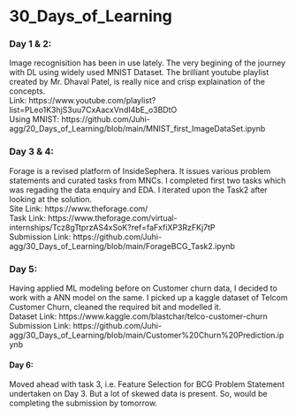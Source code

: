 # 30_Days_of_Learning

<h3>Day 1 & 2:</h3>
Image recognisition has been in use lately. The very begining of the journey with DL using widely used MNIST Dataset. The brilliant youtube playlist created by Mr. Dhaval Patel, is really nice and crisp explaination of the concepts. <br>
Link: https://www.youtube.com/playlist?list=PLeo1K3hjS3uu7CxAacxVndI4bE_o3BDtO <br>
Using MNIST: https://github.com/Juhi-agg/20_Days_of_Learning/blob/main/MNIST_first_ImageDataSet.ipynb

<h3>Day 3 & 4:</h3>
Forage is a revised platform of InsideSephera. It issues various problem statements and curated tasks from MNCs. I completed first two tasks which was regading the data enquiry and EDA. I iterated upon the Task2 after looking at the solution.
<br>Site Link: https://www.theforage.com/
<br>Task Link: https://www.theforage.com/virtual-internships/Tcz8gTtprzAS4xSoK?ref=faFxfiXP3RzFKj7tP
<br>Submission Link: https://github.com/Juhi-agg/30_Days_of_Learning/blob/main/ForageBCG_Task2.ipynb

<h3>Day 5:</h3>
Having applied ML modeling before on Customer churn data, I decided to work with a ANN model on the same. I picked up a kaggle dataset of Telcom Customer Churn, cleaned the required bit and modelled it. 
<br>Dataset Link: https://www.kaggle.com/blastchar/telco-customer-churn
<br>Submission Link: https://github.com/Juhi-agg/30_Days_of_Learning/blob/main/Customer%20Churn%20Prediction.ipynb 

<h4> Day 6: </h3>
Moved ahead with task 3, i.e. Feature Selection for BCG Problem Statement undertaken on Day 3. But a lot of skewed data is present. So, would be completing the submission by tomorrow.
